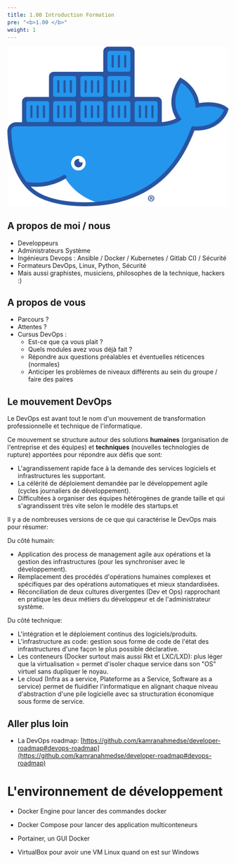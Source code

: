 ```yaml
---
title: 1.00 Introduction Formation
pre: "<b>1.00 </b>"
weight: 1
---
```



![](../assets/images/Moby-logo.png)

## A propos de moi / nous

- Developpeurs 
- Administrateurs Système
- Ingénieurs Devops : Ansible / Docker / Kubernetes / Gitlab CI) / Sécurité 
- Formateurs DevOps, Linux, Python, Sécurité
- Mais aussi graphistes, musiciens, philosophes de la technique, hackers :)

## A propos de vous

- Parcours ?
- Attentes ?
- Cursus DevOps :
  - Est-ce que ça vous plait ?
  - Quels modules avez vous déjà fait ?
  - Répondre aux questions préalables et éventuelles réticences (normales)
  - Anticiper les problèmes de niveaux différents au sein du groupe / faire des paires


## Le mouvement DevOps

Le DevOps est avant tout le nom d'un mouvement de transformation professionnelle et technique de l'informatique.

Ce mouvement se structure autour des solutions **humaines** (organisation de l'entreprise et des équipes) et **techniques** (nouvelles technologies de rupture) apportées pour répondre aux défis que sont:

- L'agrandissement rapide face à la demande des services logiciels et infrastructures les supportant.
- La célérité de déploiement demandée par le développement agile (cycles journaliers de développement).
- Difficultées à organiser des équipes hétérogènes de grande taille et qui s'agrandissent très vite selon le modèle des startups.et

Il y a de nombreuses versions de ce que qui caractérise le DevOps mais pour résumer:

Du côté humain:

- Application des process de management agile aux opérations et la gestion des infrastructures (pour les synchroniser avec le développement).
- Remplacement des procédés d'opérations humaines complexes et spécifiques par des opérations automatiques et mieux standardisées.
- Réconciliation de deux cultures divergentes (Dev et Ops) rapprochant en pratique les deux métiers du développeur et de l'administrateur système.

Du côté technique:

- L'intégration et le déploiement continus des logiciels/produits.
- L'infrastructure as code: gestion sous forme de code de l'état des infrastructures d'une façon le plus possible déclarative.
- Les conteneurs (Docker surtout mais aussi Rkt et LXC/LXD): plus léger que la virtualisation = permet d'isoler chaque service dans son "OS" virtuel sans dupliquer le noyau.
- Le cloud (Infra as a service, Plateforme as a Service, Software as a service) permet de fluidifier l'informatique en alignant chaque niveau d'abstraction d'une pile logicielle avec sa structuration économique sous forme de service.


## Aller plus loin

- La DevOps roadmap: [https://github.com/kamranahmedse/developer-roadmap#devops-roadmap](https://github.com/kamranahmedse/developer-roadmap#devops-roadmap)


# L'environnement de développement

- Docker Engine pour lancer des commandes docker

- Docker Compose pour lancer des application multiconteneurs

- Portainer, un GUI Docker

- VirtualBox pour avoir une VM Linux quand on est sur Windows

